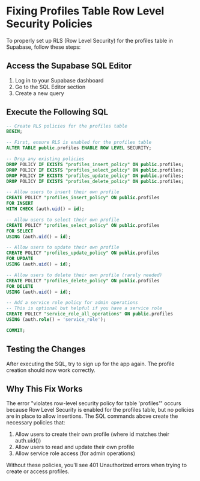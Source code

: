 # Fixing Profiles Table Row Level Security Policies

To properly set up RLS (Row Level Security) for the profiles table in Supabase, follow these steps:

## Access the Supabase SQL Editor

1. Log in to your Supabase dashboard
2. Go to the SQL Editor section
3. Create a new query

## Execute the Following SQL

```sql
-- Create RLS policies for the profiles table
BEGIN;

-- First, ensure RLS is enabled for the profiles table
ALTER TABLE public.profiles ENABLE ROW LEVEL SECURITY;

-- Drop any existing policies
DROP POLICY IF EXISTS "profiles_insert_policy" ON public.profiles;
DROP POLICY IF EXISTS "profiles_select_policy" ON public.profiles;
DROP POLICY IF EXISTS "profiles_update_policy" ON public.profiles;
DROP POLICY IF EXISTS "profiles_delete_policy" ON public.profiles;

-- Allow users to insert their own profile
CREATE POLICY "profiles_insert_policy" ON public.profiles
FOR INSERT
WITH CHECK (auth.uid() = id);

-- Allow users to select their own profile
CREATE POLICY "profiles_select_policy" ON public.profiles
FOR SELECT
USING (auth.uid() = id);

-- Allow users to update their own profile
CREATE POLICY "profiles_update_policy" ON public.profiles
FOR UPDATE
USING (auth.uid() = id);

-- Allow users to delete their own profile (rarely needed)
CREATE POLICY "profiles_delete_policy" ON public.profiles
FOR DELETE
USING (auth.uid() = id);

-- Add a service role policy for admin operations
-- This is optional but helpful if you have a service role
CREATE POLICY "service_role_all_operations" ON public.profiles
USING (auth.role() = 'service_role');

COMMIT;
```

## Testing the Changes

After executing the SQL, try to sign up for the app again. The profile creation should now work correctly.

## Why This Fix Works

The error "violates row-level security policy for table 'profiles'" occurs because Row Level Security is enabled for the profiles table, but no policies are in place to allow insertions. The SQL commands above create the necessary policies that:

1. Allow users to create their own profile (where id matches their auth.uid())
2. Allow users to read and update their own profile
3. Allow service role access (for admin operations)

Without these policies, you'll see 401 Unauthorized errors when trying to create or access profiles.
